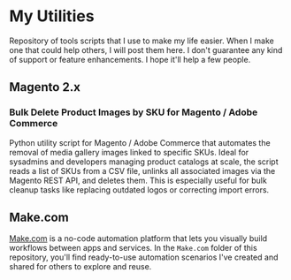 # My Utilities

Repository of tools scripts that I use to make my life easier. When I make one that could help others, I will post them here. 
I don't guarantee any kind of support or feature enhancements. I hope it'll help a few people.

## Magento 2.x

### Bulk Delete Product Images by SKU for Magento / Adobe Commerce

Python utility script for Magento / Adobe Commerce that automates the removal of media gallery images linked to specific SKUs. Ideal for sysadmins and developers managing product catalogs at scale, the script reads a list of SKUs from a CSV file, unlinks all associated images via the Magento REST API, and deletes them. This is especially useful for bulk cleanup tasks like replacing outdated logos or correcting import errors.

## Make.com

[Make.com](https://www.make.com) is a no-code automation platform that lets you visually build workflows between apps and services. In the `Make.com` folder of this repository, you'll find ready-to-use automation scenarios I've created and shared for others to explore and reuse.
